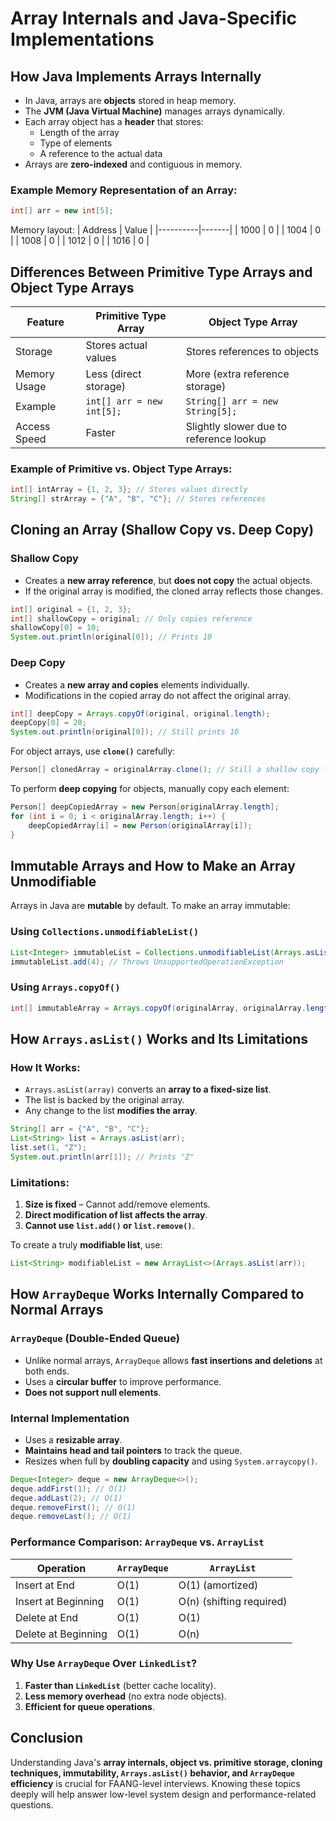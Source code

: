 # Array Internals and Java-Specific Implementations

## How Java Implements Arrays Internally

- In Java, arrays are **objects** stored in heap memory.
- The **JVM (Java Virtual Machine)** manages arrays dynamically.
- Each array object has a **header** that stores:
  - Length of the array
  - Type of elements
  - A reference to the actual data
- Arrays are **zero-indexed** and contiguous in memory.

### Example Memory Representation of an Array:
```java
int[] arr = new int[5];
```
Memory layout:
| Address  | Value |
|----------|-------|
| 1000     | 0     |
| 1004     | 0     |
| 1008     | 0     |
| 1012     | 0     |
| 1016     | 0     |

## Differences Between Primitive Type Arrays and Object Type Arrays

| Feature | Primitive Type Array | Object Type Array |
|---------|----------------------|-------------------|
| Storage | Stores actual values | Stores references to objects |
| Memory Usage | Less (direct storage) | More (extra reference storage) |
| Example | `int[] arr = new int[5];` | `String[] arr = new String[5];` |
| Access Speed | Faster | Slightly slower due to reference lookup |

### Example of Primitive vs. Object Type Arrays:
```java
int[] intArray = {1, 2, 3}; // Stores values directly
String[] strArray = {"A", "B", "C"}; // Stores references
```

## Cloning an Array (Shallow Copy vs. Deep Copy)

### Shallow Copy
- Creates a **new array reference**, but **does not copy** the actual objects.
- If the original array is modified, the cloned array reflects those changes.

```java
int[] original = {1, 2, 3};
int[] shallowCopy = original; // Only copies reference
shallowCopy[0] = 10;
System.out.println(original[0]); // Prints 10
```

### Deep Copy
- Creates a **new array and copies** elements individually.
- Modifications in the copied array do not affect the original array.

```java
int[] deepCopy = Arrays.copyOf(original, original.length);
deepCopy[0] = 20;
System.out.println(original[0]); // Still prints 10
```

For object arrays, use **`clone()`** carefully:
```java
Person[] clonedArray = originalArray.clone(); // Still a shallow copy for objects!
```
To perform **deep copying** for objects, manually copy each element:
```java
Person[] deepCopiedArray = new Person[originalArray.length];
for (int i = 0; i < originalArray.length; i++) {
    deepCopiedArray[i] = new Person(originalArray[i]);
}
```

## Immutable Arrays and How to Make an Array Unmodifiable

Arrays in Java are **mutable** by default. To make an array immutable:

### Using `Collections.unmodifiableList()`
```java
List<Integer> immutableList = Collections.unmodifiableList(Arrays.asList(1, 2, 3));
immutableList.add(4); // Throws UnsupportedOperationException
```

### Using `Arrays.copyOf()`
```java
int[] immutableArray = Arrays.copyOf(originalArray, originalArray.length);
```

## How `Arrays.asList()` Works and Its Limitations

### How It Works:
- `Arrays.asList(array)` converts an **array to a fixed-size list**.
- The list is backed by the original array.
- Any change to the list **modifies the array**.

```java
String[] arr = {"A", "B", "C"};
List<String> list = Arrays.asList(arr);
list.set(1, "Z");
System.out.println(arr[1]); // Prints "Z"
```

### Limitations:
1. **Size is fixed** – Cannot add/remove elements.
2. **Direct modification of list affects the array**.
3. **Cannot use `list.add()` or `list.remove()`**.

To create a truly **modifiable list**, use:
```java
List<String> modifiableList = new ArrayList<>(Arrays.asList(arr));
```

## How `ArrayDeque` Works Internally Compared to Normal Arrays

### `ArrayDeque` (Double-Ended Queue)
- Unlike normal arrays, `ArrayDeque` allows **fast insertions and deletions** at both ends.
- Uses a **circular buffer** to improve performance.
- **Does not support null elements**.

### Internal Implementation
- Uses a **resizable array**.
- **Maintains head and tail pointers** to track the queue.
- Resizes when full by **doubling capacity** and using `System.arraycopy()`.

```java
Deque<Integer> deque = new ArrayDeque<>();
deque.addFirst(1); // O(1)
deque.addLast(2); // O(1)
deque.removeFirst(); // O(1)
deque.removeLast(); // O(1)
```

### Performance Comparison: `ArrayDeque` vs. `ArrayList`

| Operation | `ArrayDeque` | `ArrayList` |
|-----------|-------------|-------------|
| Insert at End | O(1) | O(1) (amortized) |
| Insert at Beginning | O(1) | O(n) (shifting required) |
| Delete at End | O(1) | O(1) |
| Delete at Beginning | O(1) | O(n) |

### Why Use `ArrayDeque` Over `LinkedList`?
1. **Faster than `LinkedList`** (better cache locality).
2. **Less memory overhead** (no extra node objects).
3. **Efficient for queue operations**.

## Conclusion
Understanding Java's **array internals, object vs. primitive storage, cloning techniques, immutability, `Arrays.asList()` behavior, and `ArrayDeque` efficiency** is crucial for FAANG-level interviews. Knowing these topics deeply will help answer low-level system design and performance-related questions.

